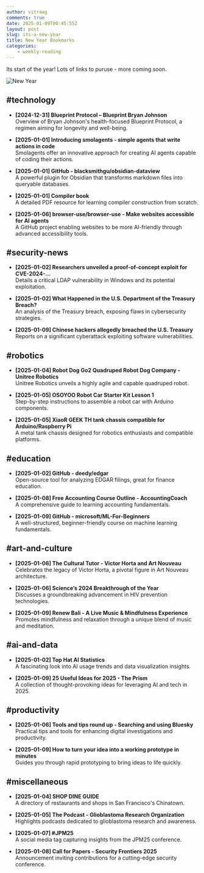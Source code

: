 ```yaml
---
author: vitraag
comments: true
date: 2025-01-09T00:45:55Z
layout: post
slug: its-a-new-year
title: New Year Bookmarks
categories: 
    - weekly-reading
---
```

Its start of the year! Lots of links to puruse - more coming soon.

![New Year](https://images.unsplash.com/photo-1482329833197-916d32bdae74?q=80&w=2893&auto=format&fit=crop&ixlib=rb-4.0.3&ixid=M3wxMjA3fDB8MHxwaG90by1wYWdlfHx8fGVufDB8fHx8fA%3D%3D)

## #technology
- **[2024-12-31] Blueprint Protocol – Blueprint Bryan Johnson**  
  Overview of Bryan Johnson's health-focused Blueprint Protocol, a regimen aiming for longevity and well-being.
  
- **[2025-01-01] Introducing smolagents - simple agents that write actions in code**  
  Smolagents offer an innovative approach for creating AI agents capable of coding their actions.
  
- **[2025-01-01] GitHub - blacksmithgu/obsidian-dataview**  
  A powerful plugin for Obsidian that transforms markdown files into queryable databases.
  
- **[2025-01-01] Compiler book**  
  A detailed PDF resource for learning compiler construction from scratch.
  
- **[2025-01-06] browser-use/browser-use - Make websites accessible for AI agents**  
  A GitHub project enabling websites to be more AI-friendly through advanced accessibility tools.

## #security-news
- **[2025-01-02] Researchers unveiled a proof-of-concept exploit for CVE-2024-...**  
  Details a critical LDAP vulnerability in Windows and its potential exploitation.
  
- **[2025-01-02] What Happened in the U.S. Department of the Treasury Breach?**  
  An analysis of the Treasury breach, exposing flaws in cybersecurity strategies.
  
- **[2025-01-09] Chinese hackers allegedly breached the U.S. Treasury**  
  Reports on a significant cyberattack exploiting software vulnerabilities.

## #robotics
- **[2025-01-04] Robot Dog Go2 Quadruped Robot Dog Company - Unitree Robotics**  
  Unitree Robotics unveils a highly agile and capable quadruped robot.
  
- **[2025-01-05] OSOYOO Robot Car Starter Kit Lesson 1**  
  Step-by-step instructions to assemble a robot car with Arduino components.
  
- **[2025-01-05] XiaoR GEEK TH tank chassis compatible for Arduino/Raspberry Pi**  
  A metal tank chassis designed for robotics enthusiasts and compatible platforms.

## #education
- **[2025-01-02] GitHub - deedy/edgar**  
  Open-source tool for analyzing EDGAR filings, great for finance education.
  
- **[2025-01-08] Free Accounting Course Outline - AccountingCoach**  
  A comprehensive guide to learning accounting fundamentals.
  
- **[2025-01-09] GitHub - microsoft/ML-For-Beginners**  
  A well-structured, beginner-friendly course on machine learning fundamentals.

## #art-and-culture
- **[2025-01-06] The Cultural Tutor - Victor Horta and Art Nouveau**  
  Celebrates the legacy of Victor Horta, a pivotal figure in Art Nouveau architecture.
  
- **[2025-01-06] Science’s 2024 Breakthrough of the Year**  
  Discusses a groundbreaking advancement in HIV prevention technologies.
  
- **[2025-01-09] Renew Bali - A Live Music & Mindfulness Experience**  
  Promotes mindfulness and relaxation through a unique blend of music and meditation.

## #ai-and-data
- **[2025-01-02] Top Hat AI Statistics**  
  A fascinating look into AI usage trends and data visualization insights.
  
- **[2025-01-09] 25 Useful Ideas for 2025 - The Prism**  
  A collection of thought-provoking ideas for leveraging AI and tech in 2025.

## #productivity
- **[2025-01-06] Tools and tips round up - Searching and using Bluesky**  
  Practical tips and tools for enhancing digital investigations and productivity.
  
- **[2025-01-09] How to turn your idea into a working prototype in minutes**  
  Guides you through rapid prototyping to bring ideas to life quickly.

## #miscellaneous
- **[2025-01-04] SHOP DINE GUIDE**  
  A directory of restaurants and shops in San Francisco's Chinatown.
  
- **[2025-01-05] The Podcast - Glioblastoma Research Organization**  
  Highlights podcasts dedicated to glioblastoma research and awareness.
  
- **[2025-01-07] #JPM25**  
  A social media tag capturing insights from the JPM25 conference.

- **[2025-01-08] Call for Papers - Security Frontiers 2025**  
  Announcement inviting contributions for a cutting-edge security conference.


